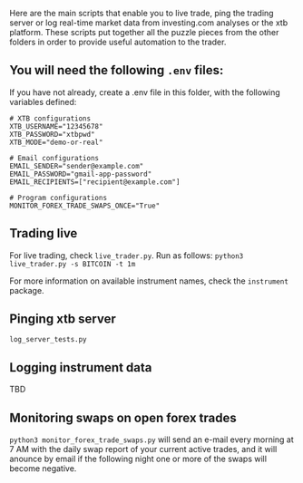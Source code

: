 Here are the main scripts that enable you to live trade, ping the trading server or log real-time market data from investing.com analyses or the xtb platform. These scripts put together all the puzzle pieces from the other folders in order to provide useful automation to the trader.

## You will need the following `.env` files:


If you have not already, create a .env file in this folder,
with the following variables defined:

```.env
# XTB configurations
XTB_USERNAME="12345678"
XTB_PASSWORD="xtbpwd"
XTB_MODE="demo-or-real"

# Email configurations
EMAIL_SENDER="sender@example.com"
EMAIL_PASSWORD="gmail-app-password"
EMAIL_RECIPIENTS=["recipient@example.com"]

# Program configurations
MONITOR_FOREX_TRADE_SWAPS_ONCE="True"

```

## Trading live
For live trading, check `live_trader.py`. Run as follows:
`python3 live_trader.py -s BITCOIN -t 1m`

For more information on available instrument names, check the `instrument` package.

## Pinging xtb server
`log_server_tests.py`

## Logging instrument data
TBD

## Monitoring swaps on open forex trades
`python3 monitor_forex_trade_swaps.py` will send an e-mail every morning at 7 AM with the daily swap report of your current active trades, and it will anounce by email if the following night one or more of the swaps will become negative.
